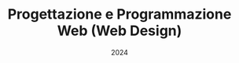 ---
title: Progettazione e Programmazione Web (Web Design)
summary: Degree in Digital humanities, University of Pisa.


# Optional external URL for project (replaces project detail page).
external_link: 'https://elearning22.humnet.unipi.it/enrol/index.php?id=1050'

date: '2024'
lastmod: '2024-03-01T00:00:00Z'

links:
  - icon: moodle
    icon_pack: ai
    name: Moodle (Italian)
    url: https://elearning22.humnet.unipi.it/enrol/index.php?id=1050


url_code: ''
url_pdf: ''
url_slides: ''
url_video: ''

# Slides (optional).
#   Associate this project with Markdown slides.
#   Simply enter your slide deck's filename without extension.
#   E.g. `slides = "example-slides"` references `content/slides/example-slides.md`.
#   Otherwise, set `slides = ""`.

# slides: example
---